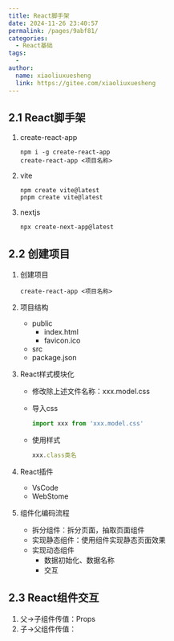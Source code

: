 ```yaml
---
title: React脚手架
date: 2024-11-26 23:40:57
permalink: /pages/9abf81/
categories:
  - React基础
tags:
  - 
author: 
  name: xiaoliuxuesheng
  link: https://gitee.com/xiaoliuxuesheng
---
```

## 2.1 React脚手架

1. create-react-app

   ```shell
   npm i -g create-react-app
   create-react-app <项目名称>
   ```

2. vite

   ```shell
   npm create vite@latest
   pnpm create vite@latest
   ```

3. nextjs

   ```shell
   npx create-next-app@latest
   ```

## 2.2 创建项目

1. 创建项目

   ```shell
   create-react-app <项目名称>
   ```

2. 项目结构

   - public
     - index.html
     - favicon.ico
   - src
   - package.json

3. React样式模块化

   - 修改除上述文件名称：xxx.model.css

   - 导入css

     ```js
     import xxx from 'xxx.model.css'
     ```

   - 使用样式

     ```js
     xxx.class类名
     ```

4. React插件

   - VsCode
   - WebStome

5. 组件化编码流程

   - 拆分组件：拆分页面，抽取页面组件
   - 实现静态组件：使用组件实现静态页面效果
   - 实现动态组件
     - 数据初始化、数据名称
     - 交互

## 2.3 React组件交互

1. 父→子组件传值：Props
2. 子→父组件传值：
